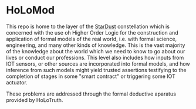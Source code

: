 # HoLoMod

This repo is home to the layer of the [StarDust](https://github.com/rbjones/StarDust/wiki) constellation which is concerned with the use oh Higher Order Logic for the construction and application of formal models of the real world, i.e. with formal science, engineering, and many other kinds of knowledge.
This is the vast majority of the knowledge about the world which we need to know to go about our lives or conduct our professions.
This level also includes how inputs from IOT sensors, or other sources are incorporated into formal models, and how inference from such models might yield trusted assertions testifying to the completion of stages in some "smart contract" or triggering some IOT actuator.

These problems are addressed through the formal deductive aparatus provided by HoLoTruth.
